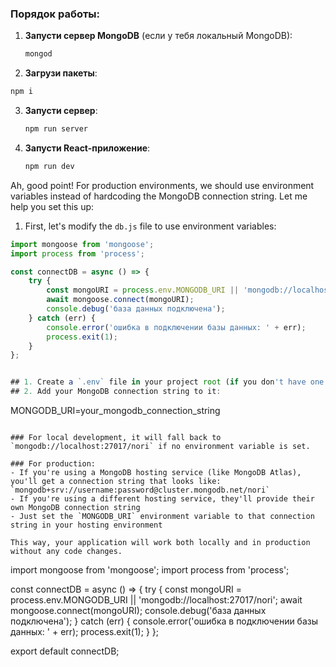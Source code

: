 ### Порядок работы:

1. **Запусти сервер MongoDB** (если у тебя локальный MongoDB):

   ```sh
   mongod
   ```

2. **Загрузи пакеты**:

```sh
npm i
```

3. **Запусти сервер**:

   ```sh
   npm run server
   ```

4. **Запусти React-приложение**:
   ```sh
   npm run dev
   ```

Ah, good point! For production environments, we should use environment variables instead of hardcoding the MongoDB connection string. Let me help you set this up:

1. First, let's modify the `db.js` file to use environment variables:

```javascript:server/config/db.js
import mongoose from 'mongoose';
import process from 'process';

const connectDB = async () => {
	try {
		const mongoURI = process.env.MONGODB_URI || 'mongodb://localhost:27017/nori';
		await mongoose.connect(mongoURI);
		console.debug('база данных подключена');
	} catch (err) {
		console.error('ошибка в подключении базы данных: ' + err);
		process.exit(1);
	}
};


## 1. Create a `.env` file in your project root (if you don't have one already)
## 2. Add your MongoDB connection string to it:
```
MONGODB_URI=your_mongodb_connection_string
```

### For local development, it will fall back to `mongodb://localhost:27017/nori` if no environment variable is set.

### For production:
- If you're using a MongoDB hosting service (like MongoDB Atlas), you'll get a connection string that looks like: `mongodb+srv://username:password@cluster.mongodb.net/nori`
- If you're using a different hosting service, they'll provide their own MongoDB connection string
- Just set the `MONGODB_URI` environment variable to that connection string in your hosting environment

This way, your application will work both locally and in production without any code changes.

```
import mongoose from 'mongoose';
import process from 'process';

const connectDB = async () => {
   try {
      const mongoURI = process.env.MONGODB_URI || 'mongodb://localhost:27017/nori';
      await mongoose.connect(mongoURI);
      console.debug('база данных подключена');
   } catch (err) {
      console.error('ошибка в подключении базы данных: ' + err);
      process.exit(1);
   }
};

export default connectDB;
```
